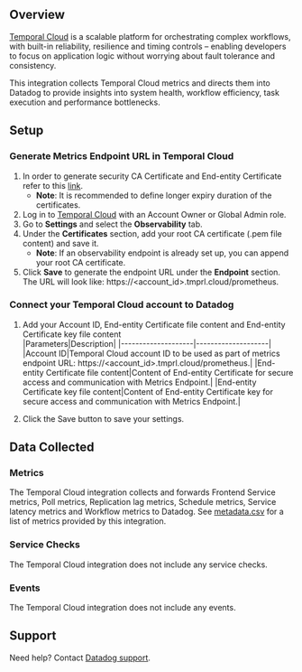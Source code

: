 ## Overview

[Temporal Cloud][1] is a scalable platform for orchestrating complex workflows, with built-in reliability, resilience and timing controls – enabling developers to focus on application logic without worrying about fault tolerance and consistency.


This integration collects Temporal Cloud metrics and directs them into Datadog to provide insights into system health, workflow efficiency, task execution and performance bottlenecks.

## Setup

### Generate Metrics Endpoint URL in Temporal Cloud

1. In order to generate security CA Certificate and End-entity Certificate refer to this [link][2].
    - **Note**: It is recommended to define longer expiry duration of the certificates.
2. Log in to [Temporal Cloud][3] with an Account Owner or Global Admin role.
3. Go to **Settings** and select the **Observability** tab.
4. Under the **Certificates** section, add your root CA certificate (.pem file content) and save it.
    - **Note**: If an observability endpoint is already set up, you can append your root CA certificate.
5. Click **Save** to generate the endpoint URL under the **Endpoint** section. The URL will look like: https://<account_id>.tmprl.cloud/prometheus.


### Connect your Temporal Cloud account to Datadog

1. Add your Account ID, End-entity Certificate file content and End-entity Certificate key file content    
    |Parameters|Description|
    |--------------------|--------------------|
    |Account ID|Temporal Cloud account ID to be used as part of metrics endpoint URL: https://<account_id>.tmprl.cloud/prometheus.|
    |End-entity Certificate file content|Content of End-entity Certificate for secure access and communication with Metrics Endpoint.|
    |End-entity Certificate key file content|Content of End-entity Certificate key for secure access and communication with Metrics Endpoint.|

2. Click the Save button to save your settings.


## Data Collected

### Metrics

The Temporal Cloud integration collects and forwards Frontend Service metrics, Poll metrics, Replication lag metrics, Schedule metrics, Service latency metrics and Workflow metrics to Datadog. See [metadata.csv][4] for a list of metrics provided by this integration.


### Service Checks

The Temporal Cloud integration does not include any service checks.

### Events

The Temporal Cloud integration does not include any events.

## Support

Need help? Contact [Datadog support][5].

[1]: https://temporal.io/cloud/
[2]: https://docs.temporal.io/cloud/certificates#use-certstrap/
[3]: https://cloud.temporal.io/
[4]: https://github.com/DataDog/integrations-core/blob/master/temporal_cloud/metadata.csv
[5]: https://docs.datadoghq.com/help/
